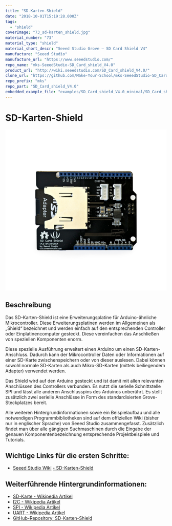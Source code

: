 ```yaml
---
title: "SD-Karten-Shield"
date: "2018-10-01T15:19:28.000Z"
tags: 
  - "shield"
coverImage: "73_sd-karten_shield.jpg"
material_number: "73"
material_type: "shield"
material_short_descr: "Seeed Studio Grove – SD Card Shield V4"
manufacture: "Seeed Studio"
manufacture_url: "https://www.seeedstudio.com/"
repo_name: "mks-SeeedStudio-SD_Card_shield_V4.0"
product_url: "http://wiki.seeedstudio.com/SD_Card_shield_V4.0/"
clone_url: "https://github.com/Make-Your-School/mks-SeeedStudio-SD_Card_shield_V4.0.git"
repo_prefix: "mks"
repo_part: "SD_Card_shield_V4.0"
embedded_example_file: "examples/SD_Card_shield_V4.0_minimal/SD_Card_shield_V4.0_minimal.ino"
---
```



# SD-Karten-Shield

![SD-Karten-Shield](./73_sd-karten_shield.jpg)

## Beschreibung
Das SD-Karten-Shield ist eine Erweiterungsplatine für Arduino-ähnliche Mikrocontroller. Diese Erweiterungsplatinen werden im Allgemeinen als „Shield“ bezeichnet und werden einfach auf den entsprechenden Controller oder Einplatinencomputer gesteckt. Diese vereinfachen das Anschließen von speziellen Komponenten enorm.

Diese spezielle Ausführung erweitert einen Arduino um einen SD-Karten-Anschluss. Dadurch kann der Mikrocontroller Daten oder Informationen auf einer SD-Karte zwischenspeichern oder von dieser auslesen. Dabei können sowohl normale SD-Karten als auch Mikro-SD-Karten (mittels beiliegendem Adapter) verwendet werden.

Das Shield wird auf den Arduino gesteckt und ist damit mit allen relevanten Anschlüssen des Controllers verbunden. Es nutzt die serielle Schnittstelle SPI und lässt alle anderen Anschlusspins des Arduinos unberührt. Es stellt zusätzlich zwei serielle Anschlüsse in Form des standardisierten Grove-Steckplatzes bereit.

Alle weiteren Hintergrundinformationen sowie ein Beispielaufbau und alle notwendigen Programmbibliotheken sind auf dem offiziellen Wiki (bisher nur in englischer Sprache) von Seeed Studio zusammengefasst. Zusätzlich findet man über alle gängigen Suchmaschinen durch die Eingabe der genauen Komponentenbezeichnung entsprechende Projektbeispiele und Tutorials.


<!-- infolist -->


## Wichtige Links für die ersten Schritte:

- [Seeed Studio Wiki](http://wiki.seeedstudio.com/SD_Card_shield_V4.0/) [- SD-Karten-Shield](http://wiki.seeedstudio.com/SD_Card_shield_V4.0/)

## Weiterführende Hintergrundinformationen:

- [SD-Karte - Wikipedia Artikel](https://de.wikipedia.org/wiki/SD-Karte)
- [I2C - Wikipedia Artikel](https://de.wikipedia.org/wiki/I%C2%B2C)
- [SPI - Wikipedia Artikel](https://de.wikipedia.org/wiki/Serial_Peripheral_Interface)
- [UART - Wikipedia Artikel](https://de.wikipedia.org/wiki/Universal_Asynchronous_Receiver_Transmitter)
- [GitHub-Repository: SD-Karten-Shield](https://github.com/MakeYourSchool/73-SD-Karten-Shield)

